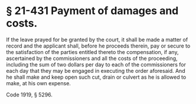 # § 21-431 Payment of damages and costs.

<p>If the leave prayed for be granted by the court, it shall be made a matter of record and the applicant shall, before he proceeds therein, pay or secure to the satisfaction of the parties entitled thereto the compensation, if any, ascertained by the commissioners and all the costs of the proceeding, including the sum of two dollars per day to each of the commissioners for each day that they may be engaged in executing the order aforesaid. And he shall make and keep open such cut, drain or culvert as he is allowed to make, at his own expense.</p><p>Code 1919, § 5296.</p>